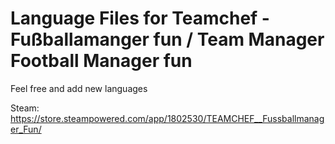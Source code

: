 # Language Files for Teamchef - Fußballamanger fun / Team Manager Football Manager fun

Feel free and add new languages

Steam: https://store.steampowered.com/app/1802530/TEAMCHEF__Fussballmanager_Fun/
